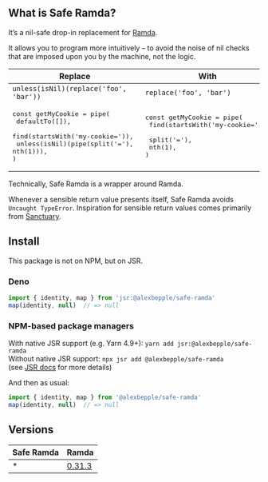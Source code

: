 
## What is Safe Ramda?

It’s a nil-safe drop-in replacement for [Ramda](https://ramdajs.com/).

It allows you to program more intuitively – to avoid the noise of nil checks that are imposed upon you by the machine, not the logic.

| Replace                                                                                                                                               | With                                                                                                              |
|-------------------------------------------------------------------------------------------------------------------------------------------------------|-------------------------------------------------------------------------------------------------------------------|
| `unless(isNil)(replace('foo', 'bar'))`                                                                                                                | `replace('foo', 'bar')`                                                                                           |
| <pre>const getMyCookie = pipe( <br>  defaultTo([]), <br>  find(startsWith('my-cookie=')), <br>  unless(isNil)(pipe(split('='), nth(1))), <br>) </pre> | <pre>const getMyCookie = pipe( <br>  find(startsWith('my-cookie=')), <br>  split('='), <br>  nth(1), <br>) </pre> |


Technically, Safe Ramda is a wrapper around Ramda.

Whenever a sensible return value presents itself, Safe Ramda avoids `Uncaught TypeError`.
Inspiration for sensible return values comes primarily from [Sanctuary](https://sanctuary.js.org/).


## Install

This package is not on NPM, but on JSR.

### Deno
```js
import { identity, map } from 'jsr:@alexbepple/safe-ramda'
map(identity, null)  // => null
```

### NPM-based package managers

With native JSR support (e.g. Yarn 4.9+): `yarn add jsr:@alexbepple/safe-ramda`  
Without native JSR support: `npx jsr add @alexbepple/safe-ramda`  
(see [JSR docs](https://jsr.io/docs/npm-compatibility) for more details)

And then as usual:
```js
import { identity, map } from '@alexbepple/safe-ramda'
map(identity, null)  // => null
```


## Versions

| Safe Ramda | Ramda                                      |
|------------|--------------------------------------------|
| *          | [0.31.3](https://ramdajs.com/0.31.3/docs/) |
